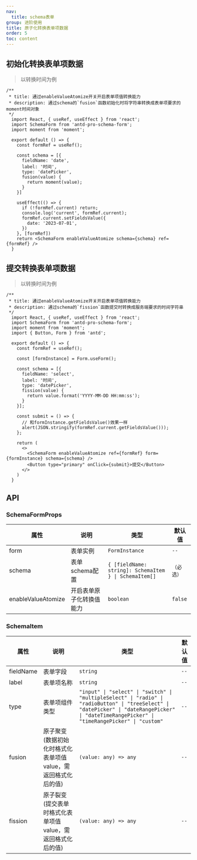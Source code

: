 ```yaml
---
nav:
  title: schema表单
group: 进阶使用
title: 原子化转换表单项数据
order: 5
toc: content
---
```


## 初始化转换表单项数据
> 以转换时间为例
```tsx
/**
 * title: 通过enableValueAtomize开关开启表单项值转换能力
 * description: 通过schema的`fusion`函数初始化时将字符串转换成表单项要求的moment时间对象
 */
  import React, { useRef, useEffect } from 'react';
  import SchemaForm from 'antd-pro-schema-form';
  import moment from 'moment';

  export default () => {
    const formRef = useRef();

    const schema = [{
      fieldName: 'date',
      label: '时间',
      type: 'datePicker',
      fusion(value) {
        return moment(value);
      }
    }]

    useEffect(() => {
      if (!formRef.current) return;
      console.log('current', formRef.current);
      formRef.current.setFieldsValue({
        date: '2023-07-01',
      })
    }, [formRef])
    return <SchemaForm enableValueAtomize schema={schema} ref={formRef} />
  }
```

## 提交转换表单项数据
> 以转换时间为例
```tsx
/**
 * title: 通过enableValueAtomize开关开启表单项值转换能力
 * description: 通过schema的`fission`函数提交时转换成服务端要求的时间字符串
 */
  import React, { useRef, useEffect } from 'react';
  import SchemaForm from 'antd-pro-schema-form';
  import moment from 'moment';
  import { Button, Form } from 'antd';

  export default () => {
    const formRef = useRef();

    const [formInstance] = Form.useForm();

    const schema = [{
      fieldName: 'select',
      label: '时间',
      type: 'datePicker',
      fission(value) {
        return value.format('YYYY-MM-DD HH:mm:ss');
      }
    }];

    const submit = () => {
      // 和formInstance.getFieldsValue()效果一样
      alert(JSON.stringify(formRef.current.getFieldsValue()));
    };

    return (
      <>
        <SchemaForm enableValueAtomize ref={formRef} form={formInstance} schema={schema} />
        <Button type="primary" onClick={submit}>提交</Button>
      </>
    )
  }
```

## API
### SchemaFormProps
| 属性 | 说明 | 类型 | 默认值 |
| --- | --- | --- | --- |
| form | 表单实例 | `FormInstance` | `--` |
| schema | 表单schema配置 | `{ [fieldName: string]: SchemaItem } \| SchemaItem[]` | `（必选）` |
| enableValueAtomize | 开启表单原子化转换值能力 | `boolean` | `false` |

### SchemaItem
| 属性 | 说明 | 类型 | 默认值 |
| --- | --- | --- | --- |
| fieldName | 表单字段 | `string` | `--` |
| label | 表单项名称 | `string` | `--` |
| type | 表单项组件类型 | `"input" \| "select" \| "switch" \| "multipleSelect" \| "radio" \| "radioButton" \| "treeSelect" \| "datePicker" \| "dateRangePicker" \| "dateTimeRangePicker" \| "timeRangePicker" \| "custom"` | `--` |
| fusion | 原子聚变<br />(数据初始化时格式化表单项值value，需返回格式化后的值) | `(value: any) => any` | `--` |
| fission | 原子裂变<br />(提交表单时格式化表单项值value，需返回格式化后的值) | `(value: any) => any` | `--` |
